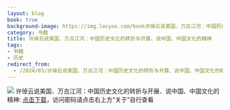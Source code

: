```yaml
---
layout: blog
book: true
background-image: https://img.locyoo.com/book许倬云说美国、万古江河：中国历史文化的转折与开展、说中国、中国文化的精神.jpg
category: 书籍
title: 许倬云说美国、万古江河：中国历史文化的转折与开展、说中国、中国文化的精神
tags:
- 书籍
- 历史
redirect_from:
  - /2024/03/许倬云说美国、万古江河：中国历史文化的转折与开展、说中国、中国文化的精神/
---
```

![](https://img.locyoo.com/book许倬云说美国、万古江河：中国历史文化的转折与开展、说中国、中国文化的精神.jpg)
许倬云说美国、万古江河：中国历史文化的转折与开展、说中国、中国文化的精神: <a name = "ref1" href="https://url18.ctfile.com/f/50983618-1418301842-94848d?p=3619">点击下载</a>，访问密码请点击右上方“关于”自行查看